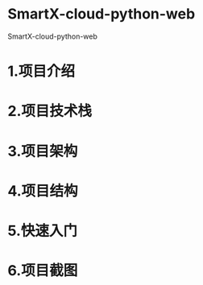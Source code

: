 # SmartX-cloud-python-web
SmartX-cloud-python-web


# 1.项目介绍



# 2.项目技术栈



# 3.项目架构



# 4.项目结构



# 5.快速入门



# 6.项目截图